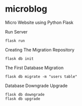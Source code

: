 # microblog
Micro Website using Python Flask

Run Server
```
flask run
```

Creating The Migration Repository
```
flask db init
```

The First Database Migration
```
flask db migrate -m "users table"
```

Database Downgrade Upgrade
```
flask db downgrade
flask db upgrade
```